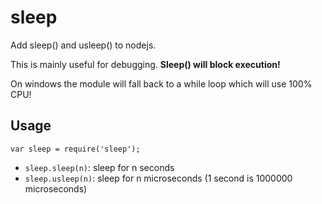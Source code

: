 
sleep
=====

Add sleep() and usleep() to nodejs.

This is mainly useful for debugging. **Sleep() will block execution!**

On windows the module will fall back to a while loop which will use 100% CPU!

Usage
-----

`var sleep = require('sleep');`

* `sleep.sleep(n)`: sleep for n seconds
* `sleep.usleep(n)`: sleep for n microseconds (1 second is 1000000 microseconds)

